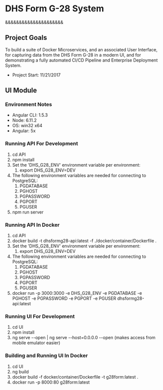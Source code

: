 # DHS Form G-28 System
&&&&&&&&&&&&&&&&&&&&&
## Project Goals
To build a suite of Docker Microservices, and an associated User Interface, for capturing data from the DHS Form G-28 in a modern UI, and for demonstrating a fully automated CI/CD Pipeline and Enterprise Deployment System.

- Project Start: 11/21/2017
## UI Module
### Environment Notes
- Angular CLI: 1.5.3
- Node: 6.11.2
- OS: win32 x64
- Angular: 5x

### Running API For Development
1.  cd API
1.  npm install
1.  Set the 'DHS_G28_ENV' environment variable per environment:
    1.  export DHS_G28_ENV=DEV
1.  The following environment variables are needed for connecting to PostgreSQL:
    1.  PGDATABASE
    1.  PGHOST
    1.  PGPASSWORD
    1.  PGPORT
    1.  PGUSER
1.  npm run server

### Running API In Docker
1.  cd API
1.  docker build -t dhsformg28-api:latest -f ./docker/container/Dockerfile .
1.  Set the 'DHS_G28_ENV' environment variable per environment:
    1.  export DHS_G28_ENV=DEV
1.  The following environment variables are needed for connecting to PostgreSQL:
    1.  PGDATABASE
    1.  PGHOST
    1.  PGPASSWORD
    1.  PGPORT
    1.  PGUSER
1.  docker run -p 3000:3000 -e DHS_G28_ENV -e PGDATABASE -e PGHOST -e PGPASSWORD -e PGPORT -e PGUSER dhsformg28-api:latest

### Running UI For Development
1.  cd UI
1.  npm install
1.  ng serve --open | ng serve --host=0.0.0.0 --open (makes access from mobile emulator easier)

### Building and Running UI In Docker
1.  cd UI
1.  ng build
1.  docker build -f docker/container/Dockerfile -t g28form:latest .
1.  docker run -p 8000:80 g28form:latest
